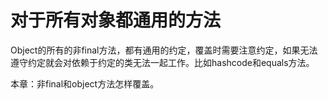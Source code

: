 # 对于所有对象都通用的方法

Object的所有的非final方法，都有通用的约定，覆盖时需要注意约定，如果无法遵守约定就会对依赖于约定的类无法一起工作。比如hashcode和equals方法。

本章：非final和object方法怎样覆盖。